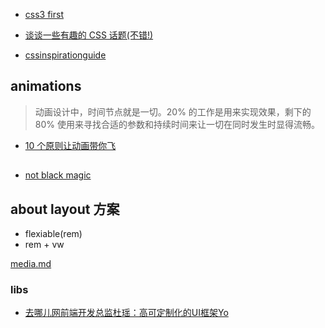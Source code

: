 

- [css3 first](http://gold.xitu.io/post/583e97c961ff4b006b662f5e?utm_source=gold_browser_extension)

- [谈谈一些有趣的 CSS 话题(不错!)](https://github.com/chokcoco/iCSS)

- [cssinspirationguide](https://chokcoco.github.io/CSS-Inspiration/#/)

 ## animations

 > 动画设计中，时间节点就是一切。20% 的工作是用来实现效果，剩下的 80% 使用来寻找合适的参数和持续时间来让一切在同时发生时显得流畅。


 - [10 个原则让动画带你飞](https://github.com/xitu/gold-miner/blob/master/TODO/smooth-css-animations.md)




 ##

 - [not black magic](https://gist.github.com/AimeeKnight/77b36738ec876965c6db5c6d39f4ef4f)



 ## about layout 方案

 - flexiable(rem)
 - rem + vw

  [media.md](./mdeida.md)

### libs

- [去哪儿网前端开发总监杜瑶：高可定制化的UI框架Yo  ](https://sdk.cn/news/3275)
